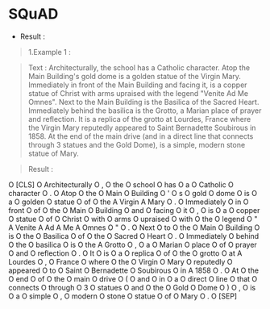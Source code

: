 # SQuAD
* Result :

> 1.Example 1 :

> Text : Architecturally, the school has a Catholic character. Atop the Main Building's gold dome is a golden statue of the Virgin Mary. Immediately in front of the Main Building and facing it, is a copper statue of Christ with arms upraised with the legend \"Venite Ad Me Omnes\". Next to the Main Building is the Basilica of the Sacred Heart. Immediately behind the basilica is the Grotto, a Marian place of prayer and reflection. It is a replica of the grotto at Lourdes, France where the Virgin Mary reputedly appeared to Saint Bernadette Soubirous in 1858. At the end of the main drive (and in a direct line that connects through 3 statues and the Gold Dome), is a simple, modern stone statue of Mary.

> Result :

O       [CLS]
O       Architecturally
O       ,
O       the
O       school
O       has
O       a
O       Catholic
O       character
O       .
O       Atop
O       the
O       Main
O       Building
O       '
O       s
O       gold
O       dome
O       is
O       a
O       golden
O       statue
O       of
O       the
A       Virgin
A       Mary
O       .
O       Immediately
O       in
O       front
O       of
O       the
O       Main
O       Building
O       and
O       facing
O       it
O       ,
O       is
O       a
O       copper
O       statue
O       of
O       Christ
O       with
O       arms
O       upraised
O       with
O       the
O       legend
O       "
A       Venite
A       Ad
A       Me
A       Omnes
O       "
O       .
O       Next
O       to
O       the
O       Main
O       Building
O       is
O       the
O       Basilica
O       of
O       the
O       Sacred
O       Heart
O       .
O       Immediately
O       behind
O       the
O       basilica
O       is
O       the
A       Grotto
O       ,
O       a
O       Marian
O       place
O       of
O       prayer
O       and
O       reflection
O       .
O       It
O       is
O       a
O       replica
O       of
O       the
O       grotto
O       at
A       Lourdes
O       ,
O       France
O       where
O       the
O       Virgin
O       Mary
O       reputedly
O       appeared
O       to
O       Saint
O       Bernadette
O       Soubirous
O       in
A       1858
O       .
O       At
O       the
O       end
O       of
O       the
O       main
O       drive
O       (
O       and
O       in
O       a
O       direct
O       line
O       that
O       connects
O       through
O       3
O       statues
O       and
O       the
O       Gold
O       Dome
O       )
O       ,
O       is
O       a
O       simple
O       ,
O       modern
O       stone
O       statue
O       of
O       Mary
O       .
O       [SEP]


